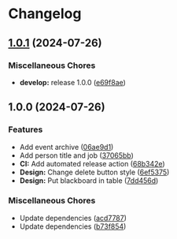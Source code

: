 # Changelog

## [1.0.1](https://github.com/Starraider/devViteTypo3/compare/1.0.0...v1.0.1) (2024-07-26)


### Miscellaneous Chores

* **develop:** release 1.0.0 ([e69f8ae](https://github.com/Starraider/devViteTypo3/commit/e69f8aec1eeff339c4143bef60cb8e01c0ab700b))

## 1.0.0 (2024-07-26)


### Features

* Add event archive ([06ae9d1](https://github.com/Starraider/devViteTypo3/commit/06ae9d1102b1e5984c9912e912a99c810307d13c))
* Add person title and job ([37065bb](https://github.com/Starraider/devViteTypo3/commit/37065bb43e8511c27a23209630bbf6532c33a000))
* **CI:** Add automated release action ([68b342e](https://github.com/Starraider/devViteTypo3/commit/68b342e1a65affe08741fa3ad071ba500cb8e429))
* **Design:** Change delete button style ([6ef5375](https://github.com/Starraider/devViteTypo3/commit/6ef5375bd265424a5f382371bf155602cd53c507))
* **Design:** Put blackboard in table ([7dd456d](https://github.com/Starraider/devViteTypo3/commit/7dd456db95eb4b294b4868aa6d9c07b0a6e45c7a))


### Miscellaneous Chores

* Update dependencies ([acd7787](https://github.com/Starraider/devViteTypo3/commit/acd7787dbb64d97766f0e5ffd62d37ac1dafad4c))
* Update dependencies ([b73f854](https://github.com/Starraider/devViteTypo3/commit/b73f854270bb098d0386f42fd7aea13ec6ebfe49))
